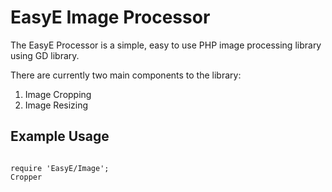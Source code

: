 EasyE Image Processor
============

The EasyE Processor is a simple, easy to use PHP image processing library using GD library.

There are currently two main components to the library:

1.  Image Cropping
2.  Image Resizing

Example Usage
-------------------------
<pre><code>
require 'EasyE/Image';
Cropper
</pre></code>
